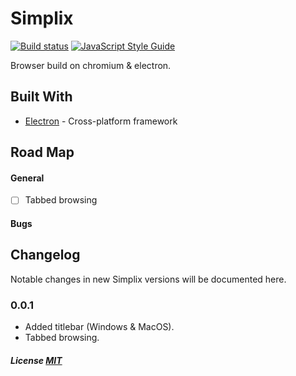 # Simplix
[![Build status](https://ci.appveyor.com/api/projects/status/x0aj5p66dv1rw3tx?svg=true)](https://ci.appveyor.com/project/JSSRDRG/simplix) [![JavaScript Style Guide](https://img.shields.io/badge/code_style-standard-brightgreen.svg)](https://standardjs.com)

Browser build on chromium &amp; electron.

## Built With

* [Electron](https://electronjs.org/) - Cross-platform framework

## Road Map

#### General
- [ ] Tabbed browsing

#### Bugs

## Changelog

Notable changes in new Simplix versions will be documented here.

### 0.0.1
* Added titlebar (Windows & MacOS).
* Tabbed browsing.

##### License [MIT](https://github.com/JSSRDRG/simplix/blob/master/LICENSE)
